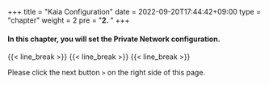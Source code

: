 +++
title = "Kaia Configuration"
date = 2022-09-20T17:44:42+09:00
type = "chapter"
weight = 2
pre = "<b>2. </b>"
+++

#### In this chapter, you will set the Private Network configuration.

{{< line_break >}}
{{< line_break >}}
{{< line_break >}}

Please click the next button ```>``` on the right side of this page.
